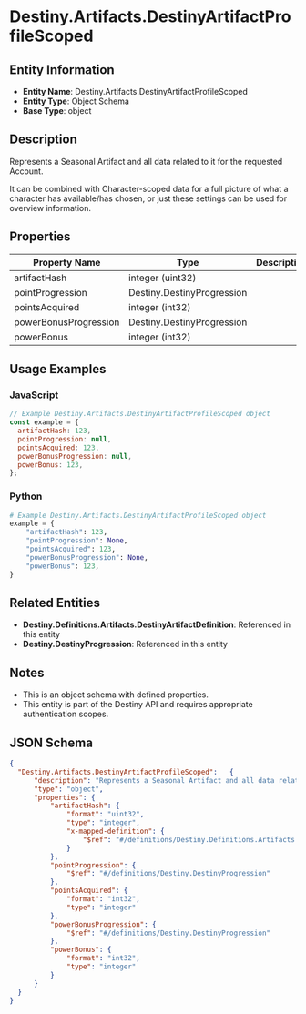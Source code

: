 # Destiny.Artifacts.DestinyArtifactProfileScoped

## Entity Information
- **Entity Name**: Destiny.Artifacts.DestinyArtifactProfileScoped
- **Entity Type**: Object Schema
- **Base Type**: object

## Description
Represents a Seasonal Artifact and all data related to it for the requested Account.
It can be combined with Character-scoped data for a full picture of what a character has available/has chosen, or just these settings can be used for overview information.

## Properties

| Property Name | Type | Description | Required |
|---------------|------|-------------|----------|
| artifactHash | integer (uint32) |  | No |
| pointProgression | Destiny.DestinyProgression |  | No |
| pointsAcquired | integer (int32) |  | No |
| powerBonusProgression | Destiny.DestinyProgression |  | No |
| powerBonus | integer (int32) |  | No |

## Usage Examples

### JavaScript
```javascript
// Example Destiny.Artifacts.DestinyArtifactProfileScoped object
const example = {
  artifactHash: 123,
  pointProgression: null,
  pointsAcquired: 123,
  powerBonusProgression: null,
  powerBonus: 123,
};
```

### Python
```python
# Example Destiny.Artifacts.DestinyArtifactProfileScoped object
example = {
    "artifactHash": 123,
    "pointProgression": None,
    "pointsAcquired": 123,
    "powerBonusProgression": None,
    "powerBonus": 123,
}
```

## Related Entities
- **Destiny.Definitions.Artifacts.DestinyArtifactDefinition**: Referenced in this entity
- **Destiny.DestinyProgression**: Referenced in this entity

## Notes
- This is an object schema with defined properties.
- This entity is part of the Destiny API and requires appropriate authentication scopes.

## JSON Schema
```json
{
  "Destiny.Artifacts.DestinyArtifactProfileScoped":   {
      "description": "Represents a Seasonal Artifact and all data related to it for the requested Account.\r\nIt can be combined with Character-scoped data for a full picture of what a character has available/has chosen, or just these settings can be used for overview information.",
      "type": "object",
      "properties": {
          "artifactHash": {
              "format": "uint32",
              "type": "integer",
              "x-mapped-definition": {
                  "$ref": "#/definitions/Destiny.Definitions.Artifacts.DestinyArtifactDefinition"
              }
          },
          "pointProgression": {
              "$ref": "#/definitions/Destiny.DestinyProgression"
          },
          "pointsAcquired": {
              "format": "int32",
              "type": "integer"
          },
          "powerBonusProgression": {
              "$ref": "#/definitions/Destiny.DestinyProgression"
          },
          "powerBonus": {
              "format": "int32",
              "type": "integer"
          }
      }
  }
}
```
